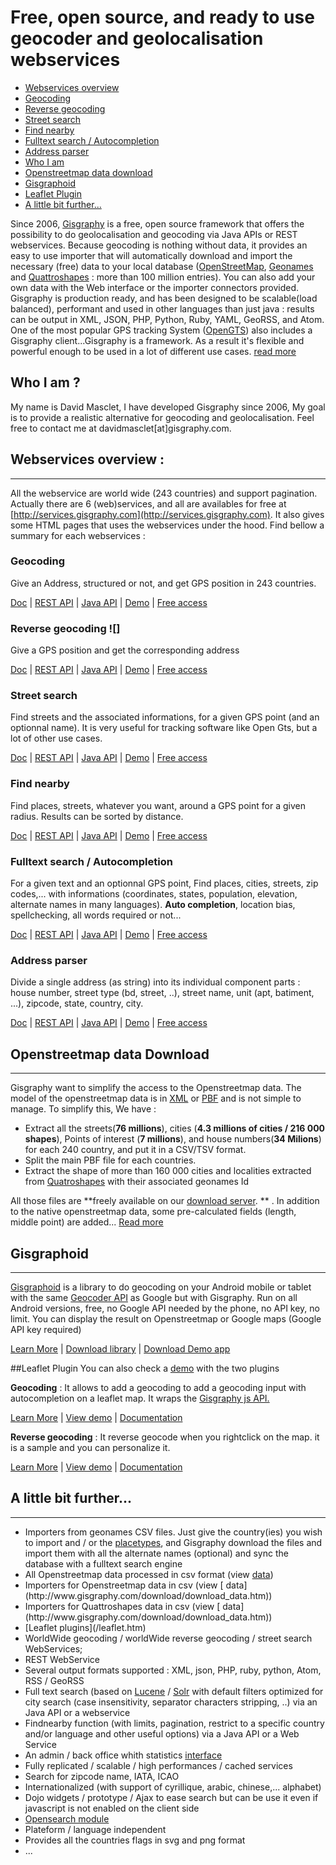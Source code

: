 # Free, open source, and ready to use geocoder and geolocalisation webservices

* [Webservices overview](#Webservices-overview)
 * [Geocoding](#Geocoding)
 * [Reverse geocoding ](#Reverse-geocoding)
 * [Street search](#Street-search)
 * [Find nearby](#Find-nearby)
 * [Fulltext search / Autocompletion](#Fulltext-search-/-Autocompletion)
 * [Address parser](#Address-parser)
* [Who I am](#Who-I-am?)
* [Openstreetmap data download](#Openstreetmap-data-extract-by-country)
* [Gisgraphoid](#Gisgraphoid)
* [Leaflet Plugin](#Leaflet-Plugin)
* [A little bit further...](#A-little-bit-further)

Since 2006, [Gisgraphy](http://www.gisgraphy.com) is a free, open source framework that offers the possibility to do geolocalisation and geocoding
		via Java APIs or REST webservices. Because geocoding is nothing without data, it provides an easy to use importer that
		will automatically download and import the necessary (free) data to your local database ([OpenStreetMap](http://www.openstreetmap.org), [Geonames](http://www.geonames.org/) and [Quattroshapes](http://www.quattroshapes.com) : more than 100 million
		entries). You can also add your own data with the Web interface or the importer connectors provided. Gisgraphy is
		production ready, and has been designed to be scalable(load balanced), performant and used in other languages than
		just java : results can be output in XML, JSON, PHP, Python, Ruby, YAML, GeoRSS, and Atom. One of the most popular GPS
		tracking System ([OpenGTS](http://opengts.sourceforge.net/)) also includes a Gisgraphy client...Gisgraphy
		is a framework. As a result it's flexible and powerful enough to be used in a lot of different use cases. [read more](/documentation/quick-start.htm) 
 
## Who I am ?
My name is David Masclet, I have developed Gisgraphy since 2006, My goal is to provide a realistic alternative for geocoding and geolocalisation. Feel free to contact me at davidmasclet[at]gisgraphy.com.

## Webservices overview :
-----------------

All the webservice are world wide (243 countries) and support pagination. Actually there are 6 (web)services, and all
		are availables for free at [http://services.gisgraphy.com](http://services.gisgraphy.com). It also gives
		some HTML pages that uses the webservices under the hood. Find bellow a summary for each webservices :

### Geocoding

Give an Address, structured or not, and get GPS position in 243 countries.

[Doc](/documentation/user-guide.htm#geocodingservice) | [REST API](/documentation/user-guide.htm#geocodingwebservice) | [Java API](/documentation/user-guide.htm#geocodingservicejavaapi) | [Demo](http://services.gisgraphy.com/public/geocoding.html) | [Free access](/free-access.htm)
			
###	Reverse geocoding ![]
Give a GPS position and get the corresponding address

[Doc](/documentation/user-guide.htm#streetservice) | [REST API](/documentation/user-guide.htm#streetwebservice) | [Java API](/documentation/user-guide.htm#streetservicejavaapi) | [Demo](http://services.gisgraphy.com/public/reverse_geocoding_worldwide.html) | [Free
					access](/free-access.htm)
			
### Street search
Find streets and the associated informations, for a given GPS point (and an
				optionnal name). It is very useful for tracking software like Open Gts, but a lot of other use cases.

[Doc](/documentation/user-guide.htm#streetservice) | [REST API](/documentation/user-guide.htm#streetwebservice) | [Java API](/documentation/user-guide.htm#streetservicejavaapi) | [Demo](http://services.gisgraphy.com/public/reverse_geocoding_worldwide.html) | [Free
					access](/free-access.htm)
			
### Find nearby
Find places, streets, whatever you want, around a GPS point for a given radius.
				Results can be sorted by distance.

[Doc](/documentation/user-guide.htm#geolocservice) | [REST API](/documentation/user-guide.htm#geolocwebservice) | [Java API](/documentation/user-guide.htm#geolocservicejavaapi) | [Demo](http://services.gisgraphy.com/ajaxgeolocsearch.html) | [Free access](/free-access.htm)
			
### Fulltext search / Autocompletion
For a given text and an optionnal GPS point, Find places, cities, streets, zip codes,... with informations
				(coordinates, states, population, elevation, alternate names in many languages). **Auto completion**, location
				bias, spellchecking, all words required or not...

[Doc](/documentation/user-guide.htm#fulltextservice) | [REST API](/documentation/user-guide.htm#fulltextwebservice) | [Java API](/documentation/user-guide.htm#fulltextservicejavaapi) | [Demo](http://services.gisgraphy.com/ajaxfulltextsearch.html?advancedSearch=true) | [Free access](/free-access.htm)
			
### Address parser

Divide a single address (as string) into its individual component parts : house
				number, street type (bd, street, ..), street name, unit (apt, batiment, ...), zipcode, state, country, city.

[Doc](/documentation/addressparser.htm) | [REST
					API](/documentation/addressparser.htm#webservice) | [Java API](/documentation/addressparser.htm#javaapi) | [Demo](http://services.gisgraphy.com/public/addressparser.html) | [Free
					access](/free-access.htm)
			

## Openstreetmap data Download
-----------------

Gisgraphy want to simplify the access to the Openstreetmap data. The model of the openstreetmap data is in
[XML](http://wiki.openstreetmap.org/wiki/OSM_XML)
or
[PBF](http://wiki.openstreetmap.org/wiki/PBF_Format)
and is not simple to manage. To simplify this, We have :

*   Extract all the streets(**76 millions**), cities (**4.3 millions of cities / 216 000 shapes**), Points
		of interest (**7 millions**), and house numbers(**34 Milions**) for each 240 country, and put it in a CSV/TSV
		format.
*   Split the main PBF file for each countries.
*   Extract the shape of more than 160 000 cities and localities extracted from [Quatroshapes]() with
		their associated geonames Id

All those files are
**freely available on our [download server](http://download.gisgraphy.com/).
**
. In addition to the native openstreetmap data, some pre-calculated fields (length, middle point) are added...
[Read more](http://www.gisgraphy.com/download/download_data.htm)

## Gisgraphoid
-----------------
[Gisgraphoid](/gisgraphoid.htm) is a library to do geocoding on your Android mobile or tablet with the same
		[Geocoder API](http://developer.android.com/reference/android/location/Geocoder.html) as Google but with
		Gisgraphy. Run on all Android versions, free, no Google API needed by the phone, no API key, no limit. You can display
		the result on Openstreetmap or Google maps (Google API key required)

[Learn More](/gisgraphoid.htm) | [Download library](/gisgraphoid.htm#download) | [Download Demo app](/gisgraphoid.htm#demo)

##Leaflet Plugin
You can also check a [demo](http://services.gisgraphy.com/static/leaflet/index.html) with the two plugins

**Geocoding** : It allows to
                add a geocoding to add a geocoding input with autocompletion on a leaflet map. It wraps the [Gisgraphy js API.](/leaflet.htm#jsapi)

[Learn More](/leaflet.htm) | [View demo](http://services.gisgraphy.com/static/leaflet/gisgraphy-geocoder-leaflet-demo.html) | [Documentation](#)

**Reverse geocoding** :
                It reverse geocode when you rightclick on the map. it is a sample and you can personalize it.

[Learn More](/leaflet.htm) | [View demo](http://services.gisgraphy.com/static/leaflet/gisgraphy-reverse-geocoder-leaflet-demo.html) | [Documentation](#)
             



## A little bit further...
-----------------
*   Importers from geonames CSV files. Just give the country(ies) you wish to import and / or the [placetypes](/placetype.htm), and Gisgraphy download the files and import them with all the alternate names
		(optional) and sync the database with a fulltext search engine
*   All Openstreetmap data processed in csv format (view [ data](http://www.gisgraphy.com/download/download_data.htm))
	<li>Importers for Openstreetmap data in csv (view [
			data](http://www.gisgraphy.com/download/download_data.htm))
	<li>Importers for Quattroshapes data in csv (view [
			data](http://www.gisgraphy.com/download/download_data.htm))
	<li>[Leaflet plugins](/leaflet.htm)
*   WorldWide geocoding / worldWide reverse geocoding / street search WebServices;
	<li>REST WebService
*   Several output formats supported : XML, json, PHP, ruby, python, Atom, RSS / GeoRSS
*   Full text search (based on [Lucene](http://lucene.apache.org/java/) / [Solr](http://lucene.apache.org/solr/) with default filters optimized for city search (case insensitivity,
		separator characters stripping, ..) via an Java API or a webservice
*   Findnearby function (with limits, pagination, restrict to a specific country and/or language and other useful
		options) via a Java API or a Web Service
*   An admin / back office whith statistics [ interface](http://www.gisgraphy.com/screenshots.htm)
*   Fully replicated / scalable / high performances / cached services
*   Search for zipcode name, IATA, ICAO
*   Internationalized (with support of cyrillique, arabic, chinese,... alphabet)
*   Dojo widgets / prototype / Ajax to ease search but can be use it even if javascript is not enabled on the
		client side
*   [Opensearch module](http://www.gisgraphy.com/documentation/addons.htm#opensearch)
*   Plateform / language independent
*   Provides all the countries flags in svg and png format
*   ...
